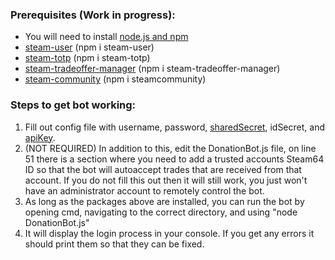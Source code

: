 ### Prerequisites (Work in progress):
- You will need to install [node.js and npm](https://nodejs.org/en)
- [steam-user](https://www.npmjs.com/package/steam-user) (npm i steam-user)
- [steam-totp](https://www.npmjs.com/package/steam-totp) (npm i steam-totp)
- [steam-tradeoffer-manager](https://www.npmjs.com/package/steam-tradeoffer-manager) (npm i steam-tradeoffer-manager)
- [steam-community](https://www.npmjs.com/package/steamcommunity) (npm i steamcommunity)

### Steps to get bot working:
1. Fill out config file with username, password, [sharedSecret](https://gist.github.com/mathielo/8367e464baa73941a075bae4dd5eed90), idSecret, and [apiKey](https://steamcommunity.com/dev/apikey).
2. (NOT REQUIRED) In addition to this, edit the DonationBot.js file, on line 51 there is a section where you need to add a trusted accounts Steam64 ID so that the bot will autoaccept trades that are received from that account. If you do not fill this out then it will still work, you just won't have an administrator account to remotely control the bot. 
3. As long as the packages above are installed, you can run the bot by opening cmd, navigating to the correct directory, and using "node DonationBot.js"
4. It will display the login process in your console. If you get any errors it should print them so that they can be fixed.
